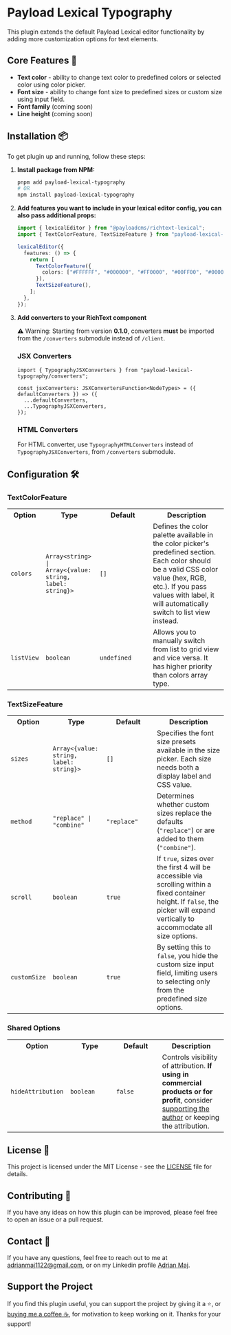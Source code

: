 # Payload Lexical Typography

This plugin extends the default Payload Lexical editor functionality by adding more customization options for text elements.

## Core Features 🧩

- **Text color** - ability to change text color to predefined colors or selected color using color picker.
- **Font size** - ability to change font size to predefined sizes or custom size using input field.
- **Font family** (coming soon)
- **Line height** (coming soon)

## Installation 📦

To get plugin up and running, follow these steps:

1. **Install package from NPM:**

   ```bash
   pnpm add payload-lexical-typography
   # OR
   npm install payload-lexical-typography
   ```

2. **Add features you want to include in your lexical editor config, you can also pass additional props:**

   ```ts
   import { lexicalEditor } from "@payloadcms/richtext-lexical";
   import { TextColorFeature, TextSizeFeature } from "payload-lexical-typography";

   lexicalEditor({
     features: () => {
       return [
         TextColorFeature({
           colors: ["#FFFFFF", "#000000", "#FF0000", "#00FF00", "#0000FF"],
         }),
         TextSizeFeature(),
       ];
     },
   });
   ```

3. **Add converters to your RichText component**

   ⚠️ Warning: Starting from version **0.1.0**, converters **must** be imported from the `/converters` submodule instead of `/client`.

   ### JSX Converters

   ```tsx
   import { TypographyJSXConverters } from "payload-lexical-typography/converters";

   const jsxConverters: JSXConvertersFunction<NodeTypes> = ({ defaultConverters }) => ({
     ...defaultConverters,
     ...TypographyJSXConverters,
   });
   ```

   ### HTML Converters

   For HTML converter, use `TypographyHTMLConverters` instead of `TypographyJSXConverters`, from `/converters` submodule.

## Configuration 🛠

### TextColorFeature

<table style="width: 100%">
  <tr>
    <th style="width: 15%">Option</th>
    <th style="width: 25%">Type</th>
    <th style="width: 25%">Default</th>
    <th style="width: 40%">Description</th>
  </tr>
  <tr>
    <td><code>colors</code></td>
    <td><code>Array&lt;string&gt; | Array<{value: string, label: string}></code></td>
    <td><code>[]</code></td>
    <td>Defines the color palette available in the color picker's predefined section. Each color should be a valid CSS color value (hex, RGB, etc.). If you pass values with label, it will automatically switch to list view instead.</td>
  </tr>
  <tr>
    <td><code>listView</code></td>
    <td><code>boolean</code></td>
    <td><code>undefined</code></td>
    <td>Allows you to manually switch from list to grid view and vice versa. It has higher priority than colors array type.</td>
  </tr>
</table>

### TextSizeFeature

<table style="width: 100%">
  <tr>
    <th style="width: 15%">Option</th>
    <th style="width: 25%">Type</th>
    <th style="width: 25%">Default</th>
    <th style="width: 40%">Description</th>
  </tr>
  <tr>
    <td><code>sizes</code></td>
    <td><code>Array&lt;{value: string, label: string}&gt;</code></td>
    <td><code>[]</code></td>
    <td>Specifies the font size presets available in the size picker. Each size needs both a display label and CSS value.</td>
  </tr>
  <tr>
    <td><code>method</code></td>
    <td><code>"replace" | "combine"</code></td>
    <td><code>"replace"</code></td>
    <td>Determines whether custom sizes replace the defaults (<code>"replace"</code>) or are added to them (<code>"combine"</code>).</td>
  </tr>
  <tr>
    <td><code>scroll</code></td>
    <td><code>boolean</code></td>
    <td><code>true</code></td>
    <td>If <code>true</code>, sizes over the first 4 will be accessible via scrolling within a fixed container height. If <code>false</code>, the picker will expand vertically to accommodate all size options.</td>
  </tr>
  <tr>
    <td><code>customSize</code></td>
    <td><code>boolean</code></td>
    <td><code>true</code></td>
    <td>By setting this to <code>false</code>, you hide the custom size input field, limiting users to selecting only from the predefined size options.</td>
  </tr>
</table>

### Shared Options

<table style="width: 100%">
  <tr>
    <th style="width: 15%">Option</th>
    <th style="width: 25%">Type</th>
    <th style="width: 25%">Default</th>
    <th style="width: 40%">Description</th>
  </tr>
  <tr>
    <td><code>hideAttribution</code></td>
    <td><code>boolean</code></td>
    <td><code>false</code></td>
    <td>Controls visibility of attribution. <strong>If using in commercial products or for profit</strong>, consider <a href="#support-the-project">supporting the author</a> or keeping the attribution.</td>
  </tr>
</table>

## License 📜

This project is licensed under the MIT License - see the [LICENSE](LICENSE) file for details.

## Contributing 🤝

If you have any ideas on how this plugin can be improved, please feel free to open an issue or a pull request.

## Contact 📧

If you have any questions, feel free to reach out to me at [adrianmaj1122@gmail.com](mailto:adrianmaj1122@gmail.com), or on my Linkedin profile [Adrian Maj](https://www.linkedin.com/in/adrianmaj/).

## Support the Project

If you find this plugin useful, you can support the project by giving it a ⭐️, or [buying me a coffee ☕️](https://buymeacoffee.com/adrianmaj), for motivation to keep working on it. Thanks for your support!
